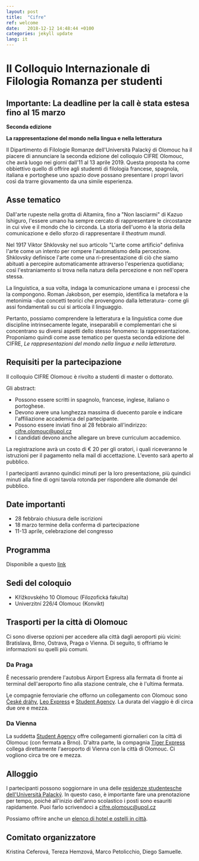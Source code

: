 ```yaml
---
layout: post
title:  "Cifre"
ref: welcome
date:   2018-12-12 14:48:44 +0100
categories: jekyll update
lang: it
---
```


# II Colloquio Internazionale di Filologia Romanza per studenti

## Importante: La deadline per la call è stata estesa fino al 15 marzo

**Seconda edizione**

**La rappresentazione del mondo nella lingua e nella letteratura**

Il Dipartimento di Filologie Romanze dell'Università Palacký di Olomouc ha il piacere di annunciare la seconda edizione del colloquio CIFRE Olomouc, che avrà luogo nei giorni dall'11 al 13 aprile 2019.
Questa proposta ha come obbiettivo quello di offrire agli studemti di filologia francese, spagnola, italiana e portoghese uno spazio dove possano presentare i propri lavori così da trarre giovamento da una simile esperienza.

## Asse tematico

Dall'arte rupeste nella grotta di Altamira, fino a "Non lasciarmi" di Kazuo Ishiguro, l'essere umano ha sempre cercato di rappresentare le circostanze in cui vive e il mondo che lo circonda. La storia dell'uomo è la storia della comunicazione e dello sforzo di rappresentare il *theatrum mundi*.


Nel 1917 Viktor Shklovsky nel suo articolo "L'arte come artificio" definiva l'arte come un intento per rompere l'automatismo della percezione. 
Shklovsky definisce l'arte come una ri-presentazione di ciò che siamo abituati a percepire automaticamente attraverso l'esperienza quotidiana; così l'estraniamento si trova nella natura della percezione e non nell'opera stessa.

La linguistica, a sua volta, indaga la comunicazione umana e i processi che la compongono. Roman Jakobson, per esempio, identifica la metafora e la metonimia -due concetti teorici che provengono dalla letteratura- come gli assi fondamentali su cui si articola il linguaggio.

Pertanto, possiamo comprendere la letteratura e la linguistica come due discipline intrinsecamente legate, inseparabili e complementari che si concentrano su diversi aspetti dello stesso fenomeno: la rappresentazione. Proponiamo quindi come asse tematico per questa seconda edizione del CIFRE, *Le rappresentazioni del mondo nella lingua e nella letteratura*.

## Requisiti per la partecipazione 

Il colloquio CIFRE Olomouc è rivolto a studenti di master o dottorato.

Gli abstract:

* Possono essere scritti in spagnolo, francese, inglese, italiano o portoghese.
* Devono avere una lunghezza massima di duecento parole e indicare l'affiliazione accademica del partecipante.
* Possono essere inviati fino al 28 febbraio all'indirizzo: <cifre.olomouc@upol.cz>
* I candidati devono anche allegare un breve curriculum accademico.

La registrazione avrà un costo di € 20 per gli oratori, i quali riceveranno le istruzioni per il pagamento nella mail di accettazione. L'evento sarà aperto al pubblico.

I partecipanti avranno quindici minuti per la loro presentazione, più quindici minuti alla fine di ogni tavola rotonda per rispondere alle domande del pubblico.

## Date importanti

* 28 febbraio chiusura delle iscrizioni
* 18 marzo termine della conferma di partecipazione
* 11-13 aprile, celebrazione del congresso

## Programma

Disponibile a questo [link](assets/programa_cifre_2019.pdf)

## Sedi del coloquio

* Křížkovského 10 Olomouc (Filozofická fakulta)
* Univerzitní 226/4 Olomouc (Konvikt)

## Trasporti per la città di Olomouc

Ci sono diverse opzioni per accedere alla città dagli aeroporti più vicini: Bratislava, Brno, Ostrava, Praga o Vienna. Di seguito, ti offriamo le informazioni su quelli più comuni.

### Da Praga

È necessario prendere l'autobus Airport Express alla fermata di fronte ai terminal dell'aeroporto fino alla stazione centrale, che è l'ultima fermata.

Le compagnie ferroviarie che offorno un collegamento con Olomouc sono [České dráhy](https://www.cd.cz/en/default.htm), [Leo Express](https://www.leoexpress.com/en) e [Student Agency](https://www.studentagency.eu/en/). La durata del viaggio è di circa due ore e mezza.

### Da Vienna

La suddetta [Student Agency](https://www.studentagency.eu/en/) offre collegamenti giornalieri con la città di Olomouc (con fermata a Brno). D'altra parte, la compagnia [Tiger Express](https://www.firmy.cz/detail/12914885-tigerexpress-eu-ostrava-marianske-hory.html) collega direttamente l'aeroporto di Vienna con la città di Olomouc. Ci vogliono circa tre ore e mezza.

## Alloggio

I partecipanti possono soggiornare in una delle [residenze studentesche dell'Università Palacký](https://skm.upol.cz/en/accommodation/accommodation-booking/accommodation-booking-for-employees/). In questo caso, è importante fare una prenotazione per tempo, poiché all'inizio dell'anno scolastico i posti sono esauriti rapidamente. Puoi farlo scrivendoci a <cifre.olomouc@upol.cz>

Possiamo offrire anche un [elenco di hotel e ostelli in città](https://www.hotely.cz/olomouc/?page=1).

## Comitato organizzatore

Kristína Ceferová, Tereza Hemzová, Marco Petolicchio, Diego Samuelle.
